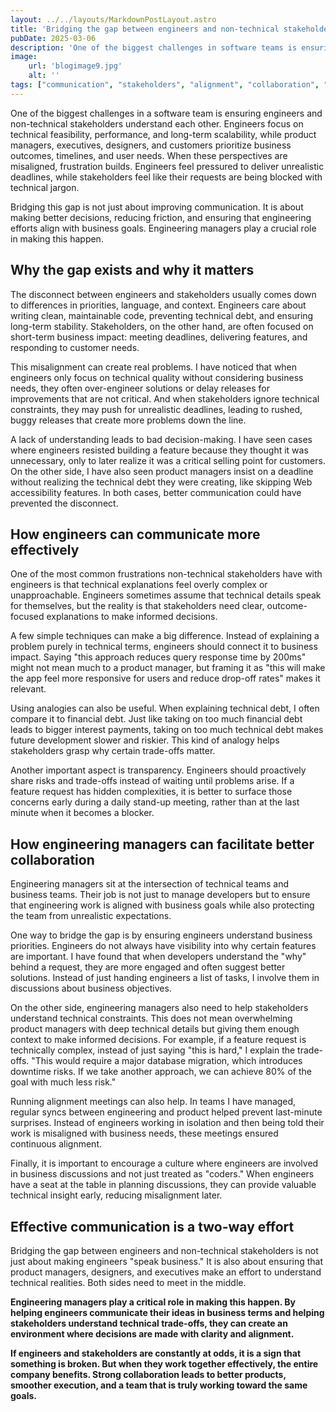 ```yaml
---
layout: ../../layouts/MarkdownPostLayout.astro
title: 'Bridging the gap between engineers and non-technical stakeholders'
pubDate: 2025-03-06
description: 'One of the biggest challenges in software teams is ensuring that engineers and non-technical stakeholders understand each other. Strong collaboration between both sides leads to better products, smoother execution, and a more aligned team.'
image:
    url: 'blogimage9.jpg'
    alt: ''
tags: ["communication", "stakeholders", "alignment", "collaboration", "transparency", "ownership", "expectations", "trust", "decision-making", "cross-functional", "problem-solving", "negotiation", "conflict-resolution", "leadership", "clarity"]
---
```


One of the biggest challenges in a software team is ensuring engineers and non-technical stakeholders understand each other. Engineers focus on technical feasibility, performance, and long-term scalability, while product managers, executives, designers, and customers prioritize business outcomes, timelines, and user needs. When these perspectives are misaligned, frustration builds. Engineers feel pressured to deliver unrealistic deadlines, while stakeholders feel like their requests are being blocked with technical jargon.

Bridging this gap is not just about improving communication. It is about making better decisions, reducing friction, and ensuring that engineering efforts align with business goals. Engineering managers play a crucial role in making this happen.

## Why the gap exists and why it matters

The disconnect between engineers and stakeholders usually comes down to differences in priorities, language, and context. Engineers care about writing clean, maintainable code, preventing technical debt, and ensuring long-term stability. Stakeholders, on the other hand, are often focused on short-term business impact: meeting deadlines, delivering features, and responding to customer needs.

This misalignment can create real problems. I have noticed that when engineers only focus on technical quality without considering business needs, they often over-engineer solutions or delay releases for improvements that are not critical. And when stakeholders ignore technical constraints, they may push for unrealistic deadlines, leading to rushed, buggy releases that create more problems down the line.

A lack of understanding leads to bad decision-making. I have seen cases where engineers resisted building a feature because they thought it was unnecessary, only to later realize it was a critical selling point for customers. On the other side, I have also seen product managers insist on a deadline without realizing the technical debt they were creating, like skipping Web accessibility features. In both cases, better communication could have prevented the disconnect.

## How engineers can communicate more effectively

One of the most common frustrations non-technical stakeholders have with engineers is that technical explanations feel overly complex or unapproachable. Engineers sometimes assume that technical details speak for themselves, but the reality is that stakeholders need clear, outcome-focused explanations to make informed decisions.

A few simple techniques can make a big difference. Instead of explaining a problem purely in technical terms, engineers should connect it to business impact. Saying "this approach reduces query response time by 200ms" might not mean much to a product manager, but framing it as "this will make the app feel more responsive for users and reduce drop-off rates" makes it relevant.

Using analogies can also be useful. When explaining technical debt, I often compare it to financial debt. Just like taking on too much financial debt leads to bigger interest payments, taking on too much technical debt makes future development slower and riskier. This kind of analogy helps stakeholders grasp why certain trade-offs matter.

Another important aspect is transparency. Engineers should proactively share risks and trade-offs instead of waiting until problems arise. If a feature request has hidden complexities, it is better to surface those concerns early during a daily stand-up meeting, rather than at the last minute when it becomes a blocker.

## How engineering managers can facilitate better collaboration

Engineering managers sit at the intersection of technical teams and business teams. Their job is not just to manage developers but to ensure that engineering work is aligned with business goals while also protecting the team from unrealistic expectations.

One way to bridge the gap is by ensuring engineers understand business priorities. Engineers do not always have visibility into why certain features are important. I have found that when developers understand the "why" behind a request, they are more engaged and often suggest better solutions. Instead of just handing engineers a list of tasks, I involve them in discussions about business objectives.

On the other side, engineering managers also need to help stakeholders understand technical constraints. This does not mean overwhelming product managers with deep technical details but giving them enough context to make informed decisions. For example, if a feature request is technically complex, instead of just saying "this is hard," I explain the trade-offs. "This would require a major database migration, which introduces downtime risks. If we take another approach, we can achieve 80% of the goal with much less risk."

Running alignment meetings can also help. In teams I have managed, regular syncs between engineering and product helped prevent last-minute surprises. Instead of engineers working in isolation and then being told their work is misaligned with business needs, these meetings ensured continuous alignment.

Finally, it is important to encourage a culture where engineers are involved in business discussions and not just treated as "coders." When engineers have a seat at the table in planning discussions, they can provide valuable technical insight early, reducing misalignment later.

## Effective communication is a two-way effort

Bridging the gap between engineers and non-technical stakeholders is not just about making engineers "speak business." It is also about ensuring that product managers, designers, and executives make an effort to understand technical realities. Both sides need to meet in the middle.

**Engineering managers play a critical role in making this happen. By helping engineers communicate their ideas in business terms and helping stakeholders understand technical trade-offs, they can create an environment where decisions are made with clarity and alignment.**

**If engineers and stakeholders are constantly at odds, it is a sign that something is broken. But when they work together effectively, the entire company benefits. Strong collaboration leads to better products, smoother execution, and a team that is truly working toward the same goals.**
